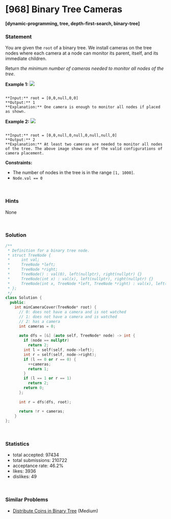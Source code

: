 # [968] Binary Tree Cameras

**[dynamic-programming, tree, depth-first-search, binary-tree]**

### Statement

You are given the `root` of a binary tree. We install cameras on the tree nodes where each camera at a node can monitor its parent, itself, and its immediate children.

Return *the minimum number of cameras needed to monitor all nodes of the tree*.


**Example 1:**
![](https://assets.leetcode.com/uploads/2018/12/29/bst_cameras_01.png)

```

**Input:** root = [0,0,null,0,0]
**Output:** 1
**Explanation:** One camera is enough to monitor all nodes if placed as shown.

```

**Example 2:**
![](https://assets.leetcode.com/uploads/2018/12/29/bst_cameras_02.png)

```

**Input:** root = [0,0,null,0,null,0,null,null,0]
**Output:** 2
**Explanation:** At least two cameras are needed to monitor all nodes of the tree. The above image shows one of the valid configurations of camera placement.

```

**Constraints:**
* The number of nodes in the tree is in the range `[1, 1000]`.
* `Node.val == 0`


<br>

### Hints

None

<br>

### Solution

```cpp
/**
 * Definition for a binary tree node.
 * struct TreeNode {
 *     int val;
 *     TreeNode *left;
 *     TreeNode *right;
 *     TreeNode() : val(0), left(nullptr), right(nullptr) {}
 *     TreeNode(int x) : val(x), left(nullptr), right(nullptr) {}
 *     TreeNode(int x, TreeNode *left, TreeNode *right) : val(x), left(left), right(right) {}
 * };
 */
class Solution {
  public:
    int minCameraCover(TreeNode* root) {
      // 0: does not have a camera and is not watched
      // 1: does not have a camera and is watched
      // 2: has a camera
      int cameras = 0;
      
      auto dfs = [&] (auto self, TreeNode* node) -> int {
        if (node == nullptr)
          return 2;
        int l = self(self, node->left);
        int r = self(self, node->right);
        if (l == 0 or r == 0) {
          ++cameras;
          return 1;
        }
        if (l == 1 or r == 1)
          return 2;
        return 0;
      };
      
      int r = dfs(dfs, root);
      
      return !r + cameras;
    }
};
```

<br>

### Statistics

- total accepted: 97434
- total submissions: 210722
- acceptance rate: 46.2%
- likes: 3936
- dislikes: 49

<br>

### Similar Problems

- [Distribute Coins in Binary Tree](https://leetcode.com/problems/distribute-coins-in-binary-tree) (Medium)
